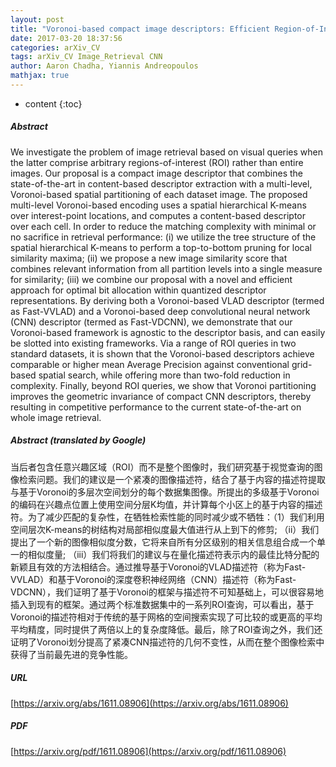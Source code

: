 ```yaml
---
layout: post
title: "Voronoi-based compact image descriptors: Efficient Region-of-Interest retrieval with VLAD and deep-learning-based descriptors"
date: 2017-03-20 18:37:56
categories: arXiv_CV
tags: arXiv_CV Image_Retrieval CNN
author: Aaron Chadha, Yiannis Andreopoulos
mathjax: true
---
```


* content
{:toc}

##### Abstract
We investigate the problem of image retrieval based on visual queries when the latter comprise arbitrary regions-of-interest (ROI) rather than entire images. Our proposal is a compact image descriptor that combines the state-of-the-art in content-based descriptor extraction with a multi-level, Voronoi-based spatial partitioning of each dataset image. The proposed multi-level Voronoi-based encoding uses a spatial hierarchical K-means over interest-point locations, and computes a content-based descriptor over each cell. In order to reduce the matching complexity with minimal or no sacrifice in retrieval performance: (i) we utilize the tree structure of the spatial hierarchical K-means to perform a top-to-bottom pruning for local similarity maxima; (ii) we propose a new image similarity score that combines relevant information from all partition levels into a single measure for similarity; (iii) we combine our proposal with a novel and efficient approach for optimal bit allocation within quantized descriptor representations. By deriving both a Voronoi-based VLAD descriptor (termed as Fast-VVLAD) and a Voronoi-based deep convolutional neural network (CNN) descriptor (termed as Fast-VDCNN), we demonstrate that our Voronoi-based framework is agnostic to the descriptor basis, and can easily be slotted into existing frameworks. Via a range of ROI queries in two standard datasets, it is shown that the Voronoi-based descriptors achieve comparable or higher mean Average Precision against conventional grid-based spatial search, while offering more than two-fold reduction in complexity. Finally, beyond ROI queries, we show that Voronoi partitioning improves the geometric invariance of compact CNN descriptors, thereby resulting in competitive performance to the current state-of-the-art on whole image retrieval.

##### Abstract (translated by Google)
当后者包含任意兴趣区域（ROI）而不是整个图像时，我们研究基于视觉查询的图像检索问题。我们的建议是一个紧凑的图像描述符，结合了基于内容的描述符提取与基于Voronoi的多层次空间划分的每个数据集图像。所提出的多级基于Voronoi的编码在兴趣点位置上使用空间分层K均值，并计算每个小区上的基于内容的描述符。为了减少匹配的复杂性，在牺牲检索性能的同时减少或不牺牲：（1）我们利用空间层次K-means的树结构对局部相似度最大值进行从上到下的修剪; （ii）我们提出了一个新的图像相似度分数，它将来自所有分区级别的相关信息组合成一个单一的相似度量; （iii）我们将我们的建议与在量化描述符表示内的最佳比特分配的新颖且有效的方法相结合。通过推导基于Voronoi的VLAD描述符（称为Fast-VVLAD）和基于Voronoi的深度卷积神经网络（CNN）描述符（称为Fast-VDCNN），我们证明了基于Voronoi的框架与描述符不可知基础上，可以很容易地插入到现有的框架。通过两个标准数据集中的一系列ROI查询，可以看出，基于Voronoi的描述符相对于传统的基于网格的空间搜索实现了可比较的或更高的平均平均精度，同时提供了两倍以上的复杂度降低。最后，除了ROI查询之外，我们还证明了Voronoi划分提高了紧凑CNN描述符的几何不变性，从而在整个图像检索中获得了当前最先进的竞争性能。

##### URL
[https://arxiv.org/abs/1611.08906](https://arxiv.org/abs/1611.08906)

##### PDF
[https://arxiv.org/pdf/1611.08906](https://arxiv.org/pdf/1611.08906)

